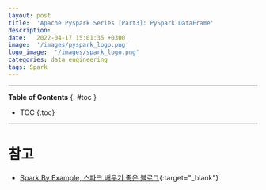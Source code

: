```yaml
---
layout: post
title:  'Apache Pyspark Series [Part3]: PySpark DataFrame'
description: 
date:   2022-04-17 15:01:35 +0300
image:  '/images/pyspark_logo.png'
logo_image:  '/images/spark_logo.png'
categories: data_engineering
tags: Spark
---
```

---

**Table of Contents**
{: #toc }
*  TOC
{:toc}

---





# 참고

- [Spark By Example, 스파크 배우기 좋은 블로그](https://sparkbyexamples.com/){:target="_blank"}